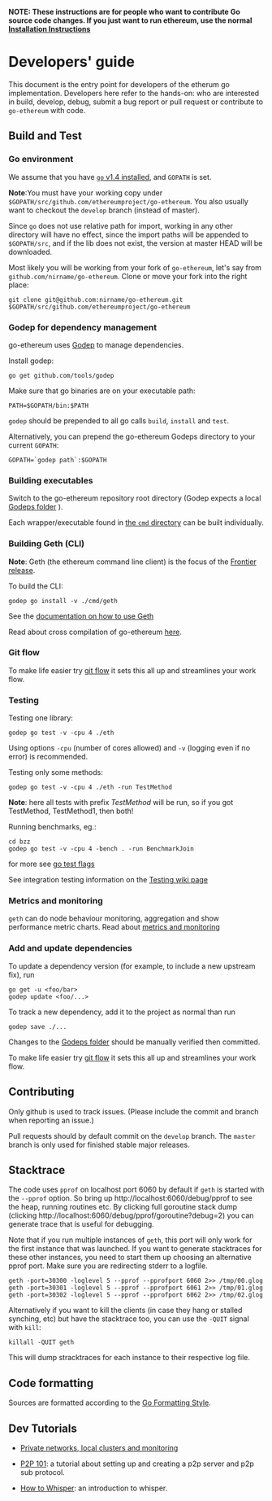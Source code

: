 **NOTE: These instructions are for people who want to contribute Go source code changes.
If you just want to run ethereum, use the normal [Installation Instructions](https://github.com/ethereumproject/go-ethereum/wiki/Building-Ethereum)**

# Developers' guide 

This document is the entry point for developers of the etherum go implementation. Developers here refer to the hands-on: who are interested in build, develop, debug, submit a bug report or pull request or contribute to `go-ethereum` with code. 

## Build and Test

### Go environment  

We assume that you have [`go` v1.4 installed](https://github.com/ethereumproject/go-ethereum/wiki/Installing-Go), and `GOPATH` is set.

**Note**:You must have your working copy under `$GOPATH/src/github.com/ethereumproject/go-ethereum`. You also usually want to checkout the `develop` branch (instead of master).

Since `go` does not use relative path for import, working in any other directory will have no effect, since the import paths will be appended to `$GOPATH/src`, and if the lib does not exist, the version at master HEAD will be downloaded.

Most likely you will be working from your fork of `go-ethereum`, let's say from `github.com/nirname/go-ethereum`. Clone or move your fork into the right place:

```
git clone git@github.com:nirname/go-ethereum.git $GOPATH/src/github.com/ethereumproject/go-ethereum
```

### Godep for dependency management
go-ethereum uses [Godep](https://github.com/tools/godep) to manage dependencies.

Install godep: 

```
go get github.com/tools/godep
```

Make sure that go binaries are on your executable path:

```
PATH=$GOPATH/bin:$PATH
```

`godep` should be prepended to all go calls `build`, `install` and `test`. 

Alternatively, you can prepend the go-ethereum Godeps directory to your current `GOPATH`:

```
GOPATH=`godep path`:$GOPATH
```

### Building executables

Switch to the go-ethereum repository root directory (Godep expects a local [Godeps folder](https://github.com/ethereumproject/go-ethereum/tree/develop/Godeps) ).

Each wrapper/executable found in 
[the `cmd` directory](https://github.com/ethereumproject/go-ethereum/tree/develop/cmd) can be built individually.

### Building Geth (CLI)

**Note**: Geth (the ethereum command line client) is the focus of the [Frontier release](https://github.com/ethereumproject/go-ethereum/wiki/Frontier).

To build the CLI:

```
godep go install -v ./cmd/geth
```

See the [documentation on how to use Geth](https://github.com/ethereumproject/go-ethereum/wiki/Geth)

Read about cross compilation of go-ethereum [here](https://github.com/ethereumproject/go-ethereum/wiki/Cross-compiling-Ethereum).

### Git flow

To make life easier try [git flow](http://nvie.com/posts/a-successful-git-branching-model/) it sets this all up and streamlines your work flow.

### Testing

Testing one library:

```
godep go test -v -cpu 4 ./eth  
```

Using options `-cpu` (number of cores allowed) and `-v` (logging even if no error) is recommended.

Testing only some methods:

```
godep go test -v -cpu 4 ./eth -run TestMethod
```

**Note**: here all tests with prefix _TestMethod_ will be run, so if you got TestMethod, TestMethod1, then both!

Running benchmarks, eg.:

```
cd bzz
godep go test -v -cpu 4 -bench . -run BenchmarkJoin
```

for more see [go test flags](http://golang.org/cmd/go/#hdr-Description_of_testing_flags)

See integration testing information on the [Testing wiki page](https://github.com/ethereumproject/go-ethereum/wiki/Testing)

### Metrics and monitoring

`geth` can do node behaviour monitoring, aggregation and show performance metric charts. 
Read about [metrics and monitoring](https://github.com/ethereumproject/go-ethereum/wiki/Metrics-and-Monitoring)

### Add and update dependencies 

To update a dependency version (for example, to include a new upstream fix), run 

```
go get -u <foo/bar>
godep update <foo/...>
```

To track a new dependency, add it to the project as normal than run 

```
godep save ./...
```

Changes to the [Godeps folder](https://github.com/ethereumproject/go-ethereum/tree/develop/Godeps) should be manually verified then committed.

To make life easier try [git flow](http://nvie.com/posts/a-successful-git-branching-model/) it sets this all up and streamlines your work flow.

## Contributing

Only github is used to track issues. (Please include the commit and branch when reporting an issue.)

Pull requests should by default commit on the `develop` branch.
The `master` branch is only used for finished stable major releases.

## Stacktrace

The code uses `pprof` on localhost port 6060 by default if `geth` is started with the `--pprof` option. So bring up http://localhost:6060/debug/pprof to see the heap, running routines etc. By clicking full goroutine stack dump (clicking http://localhost:6060/debug/pprof/goroutine?debug=2) you can generate trace that is useful for debugging.

Note that if you run multiple instances of `geth`, this port will only work for the first instance that was launched. If you want to generate stacktraces for these other instances, you need to start them up choosing an alternative pprof port. Make sure you are redirecting stderr to a logfile. 

```
geth -port=30300 -loglevel 5 --pprof --pprofport 6060 2>> /tmp/00.glog
geth -port=30301 -loglevel 5 --pprof --pprofport 6061 2>> /tmp/01.glog
geth -port=30302 -loglevel 5 --pprof --pprofport 6062 2>> /tmp/02.glog
```

Alternatively if you want to kill the clients (in case they hang or stalled synching, etc) but have the stacktrace too, you can use the `-QUIT` signal with `kill`:

```
killall -QUIT geth 
```

This will dump stracktraces for each instance to their respective log file.

## Code formatting 

Sources are formatted according to the [Go Formatting
Style](http://golang.org/doc/effective_go.html#formatting).

## Dev Tutorials 

* [Private networks, local clusters and monitoring](https://github.com/ethereumproject/go-ethereum/wiki/Setting-up-private-network-or-local-cluster)

* [P2P 101](https://github.com/ethereumproject/go-ethereum/wiki/Peer-to-Peer): a tutorial about setting up and creating a p2p server and p2p sub protocol.

* [How to Whisper](https://github.com/ethereumproject/go-ethereum/wiki/How-to-Whisper): an introduction to whisper.
